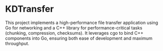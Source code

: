 # KDTransfer

This project implements a high-performance file transfer application using Go for networking and a C++ library for performance-critical tasks (chunking, compression, checksums). It leverages cgo to bind C++ components into Go, ensuring both ease of development and maximum throughput.

